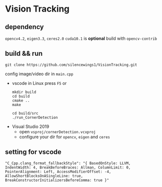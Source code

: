 # Vision Tracking

## dependency
`opencv4.2`, `eigen3.3`, `ceres2.0`
 `cuda10.1` is **optional** build with `opencv-contrib`

## build && run
``` shell
git clone https://github.com/silencewings1/VisionTracking.git
```
config image/video dir in `main.cpp`
* vscode in Linux
  press `F5` 
  or
  ``` shell
  mkdir build
  cd build
  cmake ..
  make

  cd build/src
  ./run_CornerDetection
  ```
* Visual Studio 2019
  * open `vsproj/cornerDetection.vcxproj`  
  * configure your dir for `opencv`, `eigen` and `ceres`


## setting for vscode
``` shell
"C_Cpp.clang_format_fallbackStyle": "{ BasedOnStyle: LLVM, IndentWidth: 4, BreakBeforeBraces: Allman, ColumnLimit: 0, PointerAlignment: Left, AccessModifierOffset: -4, AllowShortBlocksOnASingleLine: true, BreakConstructorInitializersBeforeComma: true }"
```
